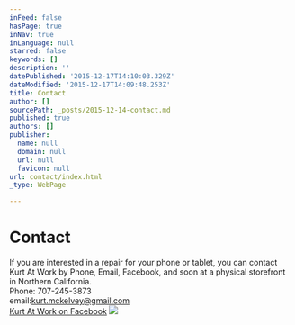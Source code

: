 ```yaml
---
inFeed: false
hasPage: true
inNav: true
inLanguage: null
starred: false
keywords: []
description: ''
datePublished: '2015-12-17T14:10:03.329Z'
dateModified: '2015-12-17T14:09:48.253Z'
title: Contact
author: []
sourcePath: _posts/2015-12-14-contact.md
published: true
authors: []
publisher:
  name: null
  domain: null
  url: null
  favicon: null
url: contact/index.html
_type: WebPage

---
```

# Contact

If you are interested in a repair for your phone or tablet, you can contact Kurt At Work by Phone, Email, Facebook, and soon at a physical storefront in Northern California.  
Phone: 707-245-3873  
email:kurt.mckelvey@gmail.com  
[Kurt At Work on Facebook][0]
![](https://the-grid-user-content.s3-us-west-2.amazonaws.com/487f7809-d374-499d-903d-473c608aec39.jpg)

[0]: https://www.facebook.com/kurtattwerk/